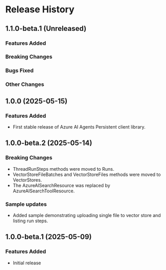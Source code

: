 # Release History

## 1.1.0-beta.1 (Unreleased)

### Features Added

### Breaking Changes

### Bugs Fixed

### Other Changes

## 1.0.0 (2025-05-15)

### Features Added
- First stable release of Azure AI Agents Persistent client library.

## 1.0.0-beta.2 (2025-05-14)

### Breaking Changes
- ThreadRunSteps methods were moved to Runs.
- VectorStoreFileBatches and VectorStoreFiles methods were moved to VectorStores.
- The AzureAISearchResource was replaced by AzureAISearchToolResource.

### Sample updates
- Added sample demonstrating uploading single file to vector store and listing run steps.

## 1.0.0-beta.1 (2025-05-09)

### Features Added
- Initial release
